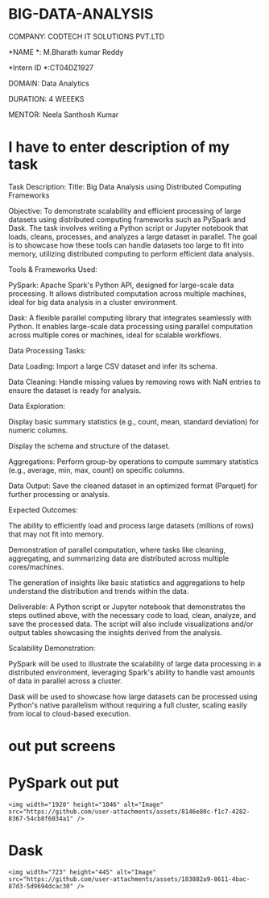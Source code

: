 # BIG-DATA-ANALYSIS
COMPANY: CODTECH IT SOLUTIONS PVT.LTD

*NAME *: M.Bharath kumar Reddy 

*Intern ID *:CT04DZ1927

DOMAIN: Data Analytics

DURATION: 4 WEEEKS

MENTOR: Neela Santhosh Kumar
# I have to enter description of my task
Task Description:
Title: Big Data Analysis using Distributed Computing Frameworks

Objective:
To demonstrate scalability and efficient processing of large datasets using distributed computing frameworks such as PySpark and Dask. The task involves writing a Python script or Jupyter notebook that loads, cleans, processes, and analyzes a large dataset in parallel. The goal is to showcase how these tools can handle datasets too large to fit into memory, utilizing distributed computing to perform efficient data analysis.

Tools & Frameworks Used:

PySpark: Apache Spark's Python API, designed for large-scale data processing. It allows distributed computation across multiple machines, ideal for big data analysis in a cluster environment.

Dask: A flexible parallel computing library that integrates seamlessly with Python. It enables large-scale data processing using parallel computation across multiple cores or machines, ideal for scalable workflows.

Data Processing Tasks:

Data Loading: Import a large CSV dataset and infer its schema.

Data Cleaning: Handle missing values by removing rows with NaN entries to ensure the dataset is ready for analysis.

Data Exploration:

Display basic summary statistics (e.g., count, mean, standard deviation) for numeric columns.

Display the schema and structure of the dataset.

Aggregations: Perform group-by operations to compute summary statistics (e.g., average, min, max, count) on specific columns.

Data Output: Save the cleaned dataset in an optimized format (Parquet) for further processing or analysis.

Expected Outcomes:

The ability to efficiently load and process large datasets (millions of rows) that may not fit into memory.

Demonstration of parallel computation, where tasks like cleaning, aggregating, and summarizing data are distributed across multiple cores/machines.

The generation of insights like basic statistics and aggregations to help understand the distribution and trends within the data.

Deliverable:
A Python script or Jupyter notebook that demonstrates the steps outlined above, with the necessary code to load, clean, analyze, and save the processed data. The script will also include visualizations and/or output tables showcasing the insights derived from the analysis.

Scalability Demonstration:

PySpark will be used to illustrate the scalability of large data processing in a distributed environment, leveraging Spark's ability to handle vast amounts of data in parallel across a cluster.

Dask will be used to showcase how large datasets can be processed using Python's native parallelism without requiring a full cluster, scaling easily from local to cloud-based execution.



# out put screens 
  # PySpark out put
    <img width="1920" height="1046" alt="Image" src="https://github.com/user-attachments/assets/8146e80c-f1c7-4282-8367-54cb8f6034a1" />
  # Dask
  
    <img width="723" height="445" alt="Image" src="https://github.com/user-attachments/assets/183882a9-8611-4bac-87d3-5d9694dcac30" />
